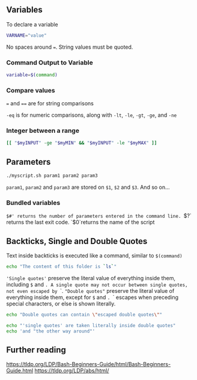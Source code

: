 ## Variables
To declare a variable
```bash
VARNAME="value"
```
No spaces around `=`. String values must be quoted.

### Command Output to Variable
```bash
variable=$(command)
```
### Compare values

`=` and `==` are for string comparisons

`-eq` is for numeric comparisons, along with `-lt`, `-le`, `-gt`, `-ge`, and `-ne`

### Integer between a range
```bash
[[ "$myINPUT" -ge "$myMIN" && "$myINPUT" -le "$myMAX" ]]
```
## Parameters
```bash
./myscript.sh param1 param2 param3 
```
`param1`, `param2` and `param3` are stored on `$1`, `$2` and `$3`. And so on...  

### Bundled variables
`$#' returns the number of parameters entered in the command line.
`$?` returns the last exit code.
`$0`returns the name of the script

## Backticks, Single and Double Quotes
Text inside backticks is executed like a command, similar to `$(command)`
```bash
echo "The content of this folder is `ls`"
```
`'Single quotes'` preserve the literal value of everything inside them, including `$` and `. A single quote may not occur between single quotes, not even escaped by `\`.
`"Double quotes"` preserve the literal value of everything inside them, except for `$` and `. `\` escapes when preceding special characters, or else is shown literally.
```bash
echo "Double quotes can contain \"escaped double quotes\""
```
```bash
echo "'single quotes' are taken literally inside double quotes"
echo 'and "the other way around"'
```
## Further reading
https://tldp.org/LDP/Bash-Beginners-Guide/html/Bash-Beginners-Guide.html
https://tldp.org/LDP/abs/html/
